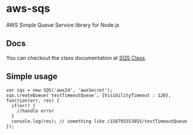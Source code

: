 aws-sqs
=======

AWS Simple Queue Service library for Node.js

## Docs
You can checkout the class documentation at [SQS Class](http://onmodulus.github.com/aws-sqs/symbols/SQS.html).

## Simple usage

    var sqs = new SQS('awsId', 'awsSecret');
    sqs.createQueue('testTimeoutQueue', {VisibilityTimeout : 120}, function(err, res) {
      if(err) {
        //handle error
      }
      console.log(res); // something like /158795553855/testTimeoutQueue
    });